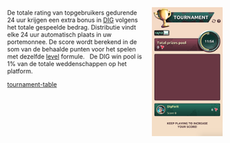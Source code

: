 <img align="right" style="padding:10px 5px 15px 20px;" height="300" src="../_media/tournament-screen.png">

De totale rating van topgebruikers gedurende 24 uur krijgen een extra bonus in [DIG](./dig.md "dig") volgens het totale gespeelde bedrag. Distributie vindt elke 24 uur automatisch plaats in uw portemonnee. De score wordt berekend in de som van de behaalde punten voor het spelen met dezelfde [level](./levels.md "levels") formule.
 
De DIG win pool is 1% van de totale weddenschappen op het platform.

[tournament-table](../_data/tournament-table.md ':include')

